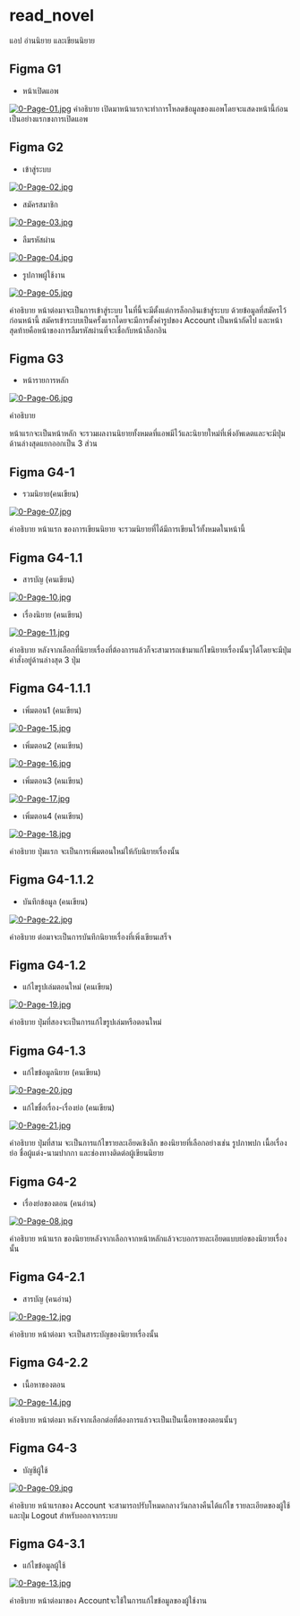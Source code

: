 # read_novel

แอป อ่านนิยาย และเขียนนิยาย
## Figma G1
- หน้าเปิดแอพ

[![0-Page-01.jpg](https://i.postimg.cc/0yJ43WHb/0-Page-01.jpg)](https://postimg.cc/xXngNRQ2)
คำอธิบาย
เปิดมาหน้าแรกจะทำการโหลดข้อมูลของแอพโดยจะแสดงหน้านี้ก่อนเป็นอย่างแรกขงการเปิดแอพ
## Figma G2

- เข้าสู่ระบบ

[![0-Page-02.jpg](https://i.postimg.cc/fbRd1gMY/0-Page-02.jpg)](https://postimg.cc/Wdxtk8F4)

- สมัครสมาชิก

[![0-Page-03.jpg](https://i.postimg.cc/tgnq1h5L/0-Page-03.jpg)](https://postimg.cc/xkYDhNBR)

- ลืมรหัสผ่าน

[![0-Page-04.jpg](https://i.postimg.cc/kGJPy8QM/0-Page-04.jpg)](https://postimg.cc/0MB4kzXh)

- รูปภาพผู้ใช้งาน

[![0-Page-05.jpg](https://i.postimg.cc/zGsmc4Cc/0-Page-05.jpg)](https://postimg.cc/QFJnB4nQ)

คำอธิบาย
หน้าต่อมาจะเป็นการเข้าสู่ระบบ ในที่นี้จะมีตั้งแต่การล็อกอินเข้าสู่ระบบ ด้วยข้อมูลที่สมัครไว้ก่อนหน้านี้ สมัครเข้าระบบเป็นครั้งแรกโดยจะมีการตั้งค่ารูปของ Account เป็นหน้าถัดไป และหน้าสุดท้ายคือหน้าของการลืมรหัสผ่านที่จะเชื่อกับหน้าล็อกอิน

## Figma G3

- หน้ารายการหลัก

[![0-Page-06.jpg](https://i.postimg.cc/fLbvjR3n/0-Page-06.jpg)](https://postimg.cc/VS3Mz1BD)

คำอธิบาย

หน้าแรกจะเป็นหน้าหลัก จะรวมผลงานนิยายทั้งหมดที่แอพมีไว้และนิยายใหม่ที่เพิ่งอัพเดตและจะมีปุ่มด้านล่างสุดแยกออกเป็น 3 ส่วน

## Figma G4-1

- รวมนิยาย(คนเขียน)

[![0-Page-07.jpg](https://i.postimg.cc/zfzQ65Lp/0-Page-07.jpg)](https://postimg.cc/gx74LCH6)

คำอธิบาย
หน้าแรก ของการเขียนนิยาย จะรวมนิยายที่ได้มีการเขียนไว้ทั้งหมดในหน้านี้

## Figma G4-1.1

- สารบัญ (คนเขียน)

[![0-Page-10.jpg](https://i.postimg.cc/pXkzkHHP/0-Page-10.jpg)](https://postimg.cc/crgv4PCz)

- เรื่องนิยาย (คนเขียน)

[![0-Page-11.jpg](https://i.postimg.cc/PJyp6m0S/0-Page-11.jpg)](https://postimg.cc/vx1ZT6Yn)

คำอธิบาย
หลังจากเลือกที่นิยายเรื่องที่ต้องการแล้วก็จะสามารถเข้ามาแก้ไขนิยายเรื่องนั้นๆได้โดยจะมีปุ่มคำสั่งอยู่ด้านล่างสุด 3 ปุ่ม

## Figma G4-1.1.1

- เพิ่มตอน1 (คนเขียน)

[![0-Page-15.jpg](https://i.postimg.cc/Vkqy2DKs/0-Page-15.jpg)](https://postimg.cc/dhVSymMg)

- เพิ่มตอน2 (คนเขียน)

[![0-Page-16.jpg](https://i.postimg.cc/fWdhxzY0/0-Page-16.jpg)](https://postimg.cc/grG5pPSY)

- เพิ่มตอน3 (คนเขียน)

[![0-Page-17.jpg](https://i.postimg.cc/vHmLJBX4/0-Page-17.jpg)](https://postimg.cc/V53CMzxw)

- เพิ่มตอน4 (คนเขียน)

[![0-Page-18.jpg](https://i.postimg.cc/GpzpncXp/0-Page-18.jpg)](https://postimg.cc/Ny9t1wqh)

คำอธิบาย
ปุ่มแรก จะเป็นการเพิ่มตอนใหม่ให้กับนิยายเรื่องนั้น

## Figma G4-1.1.2

- บันทึกข้อมูล (คนเขียน)

[![0-Page-22.jpg](https://i.postimg.cc/Zqg55fhk/0-Page-22.jpg)](https://postimg.cc/CZGgvs1J)

คำอธิบาย
ต่อมาจะเป็นการบันทึกนิยายเรื่องที่เพิ่งเขียนเสร็จ

## Figma G4-1.2

- แก้ไขรูปเล่มตอนใหม่ (คนเขียน)

[![0-Page-19.jpg](https://i.postimg.cc/DfS16DzG/0-Page-19.jpg)](https://postimg.cc/MX8cK9VZ)

คำอธิบาย
ปุ่มที่สองจะเป็นการแก้ไขรูปเล่มหรือตอนใหม่

## Figma G4-1.3

- แก้ไขข้อมูลนิยาย (คนเขียน)

[![0-Page-20.jpg](https://i.postimg.cc/44pxXbLM/0-Page-20.jpg)](https://postimg.cc/qgMTLndX)

- แก้ไขชื่อเรื่อง-เรื่องย่อ (คนเขียน)

[![0-Page-21.jpg](https://i.postimg.cc/5tHfTwQs/0-Page-21.jpg)](https://postimg.cc/zLrmRHjh)

คำอธิบาย
ปุ่มที่สาม จะเป็นการแก้ไขรายละเอียดเชิงลึก ของนิยายที่เลือกอย่างเช่น รูปภาพปก เนื้อเรื่องย่อ ชื่อผู้แต่ง-นามปากกา และช่องทางติดต่อผู้เขียนนิยาย

## Figma G4-2

- เรื่องย่อของตอน (คนอ่าน)

[![0-Page-08.jpg](https://i.postimg.cc/L8Hv6DH8/0-Page-08.jpg)](https://postimg.cc/MvF19yMC)

คำอธิบาย
หน้าแรก ของนิยายหลังจากเลือกจากหน้าหลักแล้วจะบอกรายละเอียดแบบย่อของนิยายเรื่องนั้น

## Figma G4-2.1

- สารบัญ (คนอ่าน)

[![0-Page-12.jpg](https://i.postimg.cc/QNmFZJnb/0-Page-12.jpg)](https://postimg.cc/5jH4wLJY)

คำอธิบาย
หน้าต่อมา จะเป็นสาระบัญของนิยายเรื่องนั้น

## Figma G4-2.2

- เนื้อหาของตอน

[![0-Page-14.jpg](https://i.postimg.cc/h4ZK0y5H/0-Page-14.jpg)](https://postimg.cc/grR9zDdD)

คำอธิบาย
หน้าต่อมา หลังจากเลือกต่อที่ต้องการแล้วจะเป็นเป็นเนื้อหาของตอนนั้นๆ

## Figma G4-3

- บัญชีผู้ใช้

[![0-Page-09.jpg](https://i.postimg.cc/fRTjhbK3/0-Page-09.jpg)](https://postimg.cc/rK3t1M7c)

คำอธิบาย
หน้าแรกของ Account จะสามารถปรับโหมดกลางวันกลางคืนได้แก้ไข รายละเอียดของผู้ใช้และปุ่ม Logout สำหรับออกจากระบบ

## Figma G4-3.1

- แก้ไขข้อมูลผู้ใช้

[![0-Page-13.jpg](https://i.postimg.cc/J7pz24GY/0-Page-13.jpg)](https://postimg.cc/0rJv6vG7) 

คำอธิบาย
หน้าต่อมาของ Accountจะใช้ในการแก้ไขข้อมูลของผู้ใช้งาน

